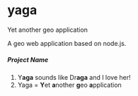 # yaga
Yet another geo application

A geo web application based on node.js.

##### Project Name
1. Y**aga** sounds like Dr**aga** and I love her!
1. Yaga = **Y**et **a**nother **g**eo **a**pplication

